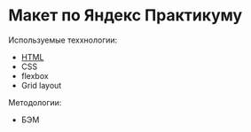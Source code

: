 # Макет по Яндекс Практикуму

Используемые теххнологии:
- [HTML][1]
- CSS
- flexbox
- Grid layout

 [1]: http://sfsdf.com

Методологии:
- БЭМ
